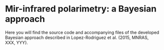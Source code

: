 # Mir-infrared polarimetry: a Bayesian approach

Here you will find the source code and accompanying files of the developed Bayesian approach described in 
Lopez-Rodriguez et al. (2015, MNRAS, XXX, YYY).
